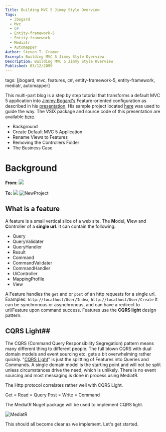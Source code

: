 ```yaml
---
Title: Building MVC 5 Jimmy Style Overview
Tags: 
  - Jbogard
  - Mvc
  - C#
  - Entity-framework-5
  - Entity-framework
  - Mediatr
  - Automapper
Author: Steven T. Cramer
Excerpt: Building MVC 5 Jimmy Style Overview
Description: Building MVC 5 Jimmy Style Overview
Published: 03/12/2099
---
```


tags: [jbogard, mvc, features, c#, entity-framework-5, entity-framework, mediatr, automapper]

This multi-part blog is a step by step tutorial that transforms a default MVC 5 application into [Jimmy Bogard's](https://lostechies.com/jimmybogard/) Feature-oriented configuration as described in his [presentation](https://lostechies.com/jimmybogard/2015/07/02/ndc-talk-on-solid-in-slices-not-layers-video-online/). His sample project located [here](https://github.com/jbogard/ContosoUniversity "here") was used to guide the way.  The VSIX package and source code of this presentation are available [here](/assets/pictures/jimmy-mvc/JimmyMvcVsixProject.vsix).


* Background
* Create Default MVC 5 Application
* Rename Views to Features
* Removing the Controllers Folder
* The Business Case

# Background #

**From:**
![](Layers.png)

**To:** 
![](Features.png)
![NewProject](Features.png)

## What is a feature ##

A feature is a small vertical slice of a web site. The **M**odel, **V**iew and **C**ontroller of a **single url**.  It can contain the following:

- Query
- QueryValidater
- QueryHandler
- Result
- Command
- CommandValidater
- CommandHandler
- UiController
- MappingProfile
- View  

A Feature handles the `get` and or `post` of an http requests for a single url.  
Examples: `http://localhost/User/Index`, `http://localhost/User/Create` 
It can be synchronous or asynchronous, and can have a redirect to url/Feature upon command success.  Features use the **CQRS light** design pattern.

## CQRS Light##

The CQRS (Command Query Responsibility Segregation) pattern means many different thing to different people.  The full blown CQRS with dual domain models and event sourcing etc. gets a bit overwhelming rather quickly.  "[CQRS Light](https://lostechies.com/jimmybogard/2015/05/05/cqrs-with-mediatr-and-automapper/)" is just the splitting of Features into Queries and Commands.  A single domain model is the starting point and will not be split unless circumstances drive the need, which is unlikely.  There is no event sourcing and most messaging is done in process using MediatR.

The Http protocol correlates rather well with CQRS Light.

Get = Read = Query
Post = Write = Command

The MediatR Nuget package will be used to implement CQRS light.

![MediatR](MediatR.png)

This should all become clear as we implement. Let's get started.
